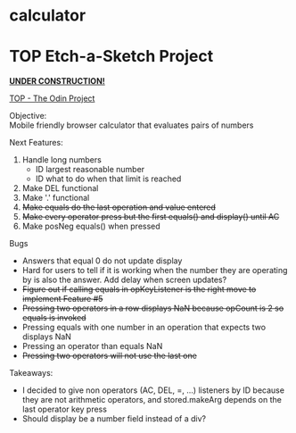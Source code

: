 # calculator

<h1>TOP Etch-a-Sketch Project</h1>

**[UNDER CONSTRUCTION!](https://el-pea.github.io/calculator/)**

[TOP - The Odin Project](https://www.theodinproject.com/faq)

Objective:</br>
Mobile friendly browser calculator that evaluates pairs of numbers

Next Features:</br>
1. Handle long numbers
    * ID largest reasonable number
    * ID what to do when that limit is reached
2. Make DEL functional
3. Make '.' functional
4. ~~Make equals do the last operation and value entered~~
5. ~~Make every operator press but the first equals() and display() until AC~~
6. Make posNeg equals() when pressed

Bugs</br>
* Answers that equal 0 do not update display
* Hard for users to tell if it is working when the number they are operating by is also the answer. Add delay when screen updates?
* ~~Figure out if calling equals in opKeyListener is the right move to implement Feature #5~~
* ~~Pressing two operators in a row displays NaN because opCount is 2 so equals is invoked~~
* Pressing equals with one number in an operation that expects two displays NaN
* Pressing an operator than equals NaN
* ~~Pressing two operators will not use the last one~~

Takeaways:</br>
* I decided to give non operators (AC, DEL, =, ...) listeners by ID because they are not arithmetic operators, and stored.makeArg depends on the last operator key press
* Should display be a number field instead of a div?
